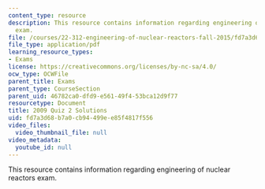 ```yaml
---
content_type: resource
description: This resource contains information regarding engineering of nuclear reactors
  exam.
file: /courses/22-312-engineering-of-nuclear-reactors-fall-2015/fd7a3d68b7a0cb94499ee85f4817f556_MIT22_312F15_quiz2_2009Sol.pdf
file_type: application/pdf
learning_resource_types:
- Exams
license: https://creativecommons.org/licenses/by-nc-sa/4.0/
ocw_type: OCWFile
parent_title: Exams
parent_type: CourseSection
parent_uid: 46782ca0-dfd9-e561-49f4-53bca12d9f77
resourcetype: Document
title: 2009 Quiz 2 Solutions
uid: fd7a3d68-b7a0-cb94-499e-e85f4817f556
video_files:
  video_thumbnail_file: null
video_metadata:
  youtube_id: null
---
```

This resource contains information regarding engineering of nuclear reactors exam.